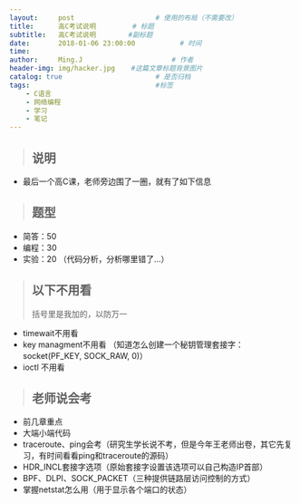 ```yaml
---
layout:     post                    # 使用的布局（不需要改）
title:      高C考试说明         # 标题
subtitle:   高C考试说明        #副标题
date:       2018-01-06 23:00:00           # 时间
time:
author:     Ming.J                      # 作者
header-img: img/hacker.jpg    #这篇文章标题背景图片
catalog: true                       # 是否归档
tags:                               #标签
    - C语言
    - 网络编程
    - 学习
    - 笔记
---
```


> ## 说明

- 最后一个高C课，老师旁边围了一圈，就有了如下信息

> ## 题型

- 简答：50
- 编程：30
- 实验：20 （代码分析，分析哪里错了...）

> ## 以下不用看
> 括号里是我加的，以防万一

- timewait不用看
- key managment不用看 （知道怎么创建一个秘钥管理套接字：socket(PF_KEY, SOCK_RAW, 0)）
- ioctl 不用看

> ## 老师说会考

- 前几章重点
- 大端小端代码
- traceroute、ping会考（研究生学长说不考，但是今年王老师出卷，其它先复习，有时间看看ping和traceroute的源码）
- HDR_INCL套接字选项（原始套接字设置该选项可以自己构造IP首部）
- BPF、DLPI、SOCK_PACKET（三种提供链路层访问控制的方式）
- 掌握netstat怎么用（用于显示各个端口的状态）
